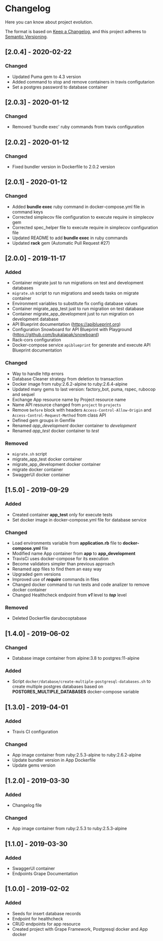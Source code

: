 # Changelog
Here you can know about project evolution.

The format is based on [Keep a Changelog](https://keepachangelog.com/en/1.0.0/), and this project adheres to [Semantic Versioning](https://semver.org/spec/v2.0.0.html).

## [2.0.4] - 2020-02-22
### Changed
- Updated Puma gem to 4.3 version
- Added command to stop and remove containers in travis configutarion
- Set a postgres password to database container

## [2.0.3] - 2020-01-12
### Changed
- Removed 'bundle exec' ruby commands from travis configuration

## [2.0.2] - 2020-01-12
### Changed
- Fixed bundler version in Dockerfile to 2.0.2 version

## [2.0.1] - 2020-01-12
### Changed
- Added **bundle exec** ruby command in docker-compose.yml file in command keys
- Corrected simplecov file configuration to execute require in simplecov gem
- Corrected spec_helper file to execute require in simplecov configuration file
- Updated README to add **bundle exec** in ruby commands
- Updated **rack** gem (Automatic Pull Request #27)

## [2.0.0] - 2019-11-17
### Added
- Container migrate just to run migrations on test and development databases
- `migrate.sh` script to run migrations and seeds tasks on migrate container
- Environment variables to substitute fix config database values
- Container migrate_app_test just to run migration on test database
- Container migrate_app_development just to run migration on development database
- API Blueprint documentation (https://apiblueprint.org)
- Configuration Snowboard for API Blueprint with Playground (https://github.com/bukalapak/snowboard)
- Rack-cors configuration
- Docker-compose service `apiblueprint` for generate and execute API Blueprint documentation

### Changed
- Way to handle http errors
- Database Cleaner strategy from deletion to transaction
- Docker image from ruby:2.6.2-alpine to ruby:2.6.4-alpine
- Updated many gems to last version: factory_bot, puma, rspec, rubocop and sequel
- Exchange App resource name by Project resource name
- Name API resource changed from `project` to `projects`
- Remove `before` block with headers `Access-Control-Allow-Origin` and `Access-Control-Request-Method` from class API
- Defined gem groups in Gemfile
- Renamed *app_development* docker container to *development*
- Renamed *app_test* docker container to *test*

### Removed
- `migrate.sh` script
- migrate_app_test docker container
- migrate_app_development docker container
- migrate docker container
- SwaggerUI docker container

## [1.5.0] - 2019-09-29
### Added
- Created container **app_test** only for execute tests
- Set docker image in docker-compose.yml file for database service

### Changed
- Load environments variable from **application.rb** file to **docker-compose.yml** file
- Modified name App container from **app** to **app_development**
- TravisCi uses docker-compose for its execution
- Become validators simpler than previous approach
- Renamed app files to find them an easy way
- Upgraded gem versions
- Improved use of ***require*** commands in files
- Changed docker command to run tests and code analizer to remove docker container
- Changed Healthcheck endpoint from ***v1*** level to ***top*** level

### Removed
- Deleted Dockerfile darubocoptabase

## [1.4.0] - 2019-06-02
### Changed
- Database image container from alpine:3.8 to postgres:11-alpine

### Added
- Script ```docker/database/create-multiple-postgresql-databases.sh``` to create multiple postgres databases based on **POSTGRES_MULTIPLE_DATABASES** docker-compose variable

## [1.3.0] - 2019-04-01
### Added
- Travis CI configuration

### Changed
- App image container from ruby:2.5.3-alpine to ruby:2.6.2-alpine
- Update bundler version in App Dockerfile
- Update gems version

## [1.2.0] - 2019-03-30
### Added
- Changelog file

### Changed
- App image container from ruby:2.5.3 to ruby:2.5.3-alpine

## [1.1.0] - 2019-03-30
### Added
- SwaggerUI container
- Endpoints Grape Documentation

## [1.0.0] - 2019-02-02
### Added
- Seeds for insert database records
- Endpoint for healthcheck
- CRUD endpoints for app resource
- Created project with Grape Framework, Postgresql docker and App docker
